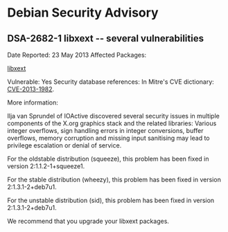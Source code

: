 
Debian Security Advisory
========================


DSA-2682-1 libxext -- several vulnerabilities
---------------------------------------------



Date Reported:
23 May 2013
Affected Packages:

[libxext](https://packages.debian.org/src:libxext)

Vulnerable:
Yes
Security database references:
In Mitre's CVE dictionary: [CVE-2013-1982](https://security-tracker.debian.org/tracker/CVE-2013-1982).  

More information:

Ilja van Sprundel of IOActive discovered several security issues in
multiple components of the X.org graphics stack and the related
libraries: Various integer overflows, sign handling errors in integer
conversions, buffer overflows, memory corruption and missing input
sanitising may lead to privilege escalation or denial of service.


For the oldstable distribution (squeeze), this problem has been fixed in
version 2:1.1.2-1+squeeze1.


For the stable distribution (wheezy), this problem has been fixed in
version 2:1.3.1-2+deb7u1.


For the unstable distribution (sid), this problem has been fixed in
version 2:1.3.1-2+deb7u1.


We recommend that you upgrade your libxext packages.





